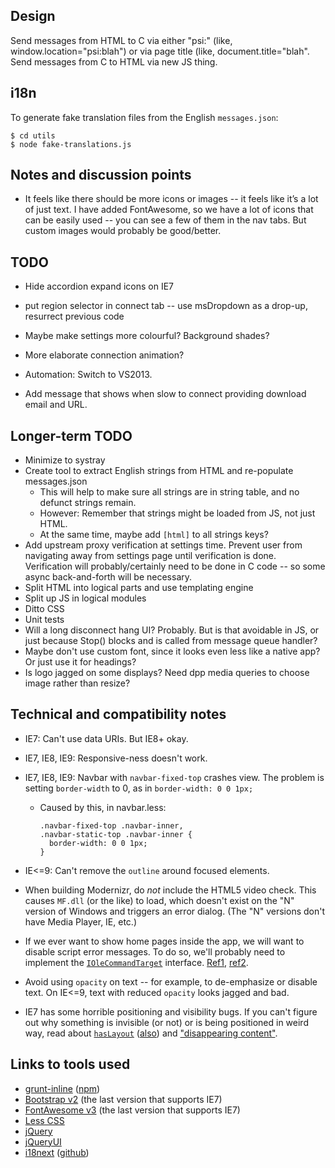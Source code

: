 ## Design

Send messages from HTML to C via either "psi:" (like, window.location="psi:blah") or via page title (like, document.title="blah".
Send messages from C to HTML via new JS thing.


## i18n

To generate fake translation files from the English `messages.json`:

```
$ cd utils
$ node fake-translations.js
```


## Notes and discussion points

* It feels like there should be more icons or images -- it feels like it’s a lot of just text. I have added FontAwesome, so we have a lot of icons that can be easily used -- you can see a few of them in the nav tabs. But custom images would probably be good/better.


## TODO

* Hide accordion expand icons on IE7
* put region selector in connect tab -- use msDropdown as a drop-up, resurrect previous code
* Maybe make settings more colourful? Background shades?

* More elaborate connection animation?
* Automation: Switch to VS2013.
* Add message that shows when slow to connect providing download email and URL.


## Longer-term TODO

* Minimize to systray
* Create tool to extract English strings from HTML and re-populate messages.json
  - This will help to make sure all strings are in string table, and no defunct strings remain.
  - However: Remember that strings might be loaded from JS, not just HTML.
  - At the same time, maybe add `[html]` to all strings keys?
* Add upstream proxy verification at settings time. Prevent user from navigating away from settings page until verification is done. Verification will probably/certainly need to be done in C code -- so some async back-and-forth will be necessary.
* Split HTML into logical parts and use templating engine
* Split up JS in logical modules
* Ditto CSS
* Unit tests
* Will a long disconnect hang UI? Probably. But is that avoidable in JS, or just because Stop() blocks and is called from message queue handler?
* Maybe don't use custom font, since it looks even less like a native app? Or just use it for headings?
* Is logo jagged on some displays? Need dpp media queries to choose image rather than resize?


## Technical and compatibility notes

* IE7: Can't use data URIs. But IE8+ okay.

* IE7, IE8, IE9: Responsive-ness doesn't work.

* IE7, IE8, IE9: Navbar with `navbar-fixed-top` crashes view. The problem is setting `border-width` to 0, as in `border-width: 0 0 1px;`
  - Caused by this, in navbar.less:
    ```
    .navbar-fixed-top .navbar-inner,
    .navbar-static-top .navbar-inner {
      border-width: 0 0 1px;
    }
    ```

* IE<=9: Can't remove the `outline` around focused elements.

* When building Modernizr, do *not* include the HTML5 video check. This causes `MF.dll` (or the like) to load, which doesn't exist on the "N" version of Windows and triggers an error dialog. (The "N" versions don't have Media Player, IE, etc.)

* If we ever want to show home pages inside the app, we will want to disable script error messages. To do so, we'll probably need to implement the [`IOleCommandTarget`](https://msdn.microsoft.com/en-us/library/windows/desktop/ms683797%28v=vs.85%29.aspx) interface. [Ref1](https://groups.google.com/forum/#!topic/microsoft.public.inetsdk.programming.webbrowser_ctl/tE19dIF1uog), [ref2](https://support.microsoft.com/kb/261003).

* Avoid using `opacity` on text -- for example, to de-emphasize or disable text. On IE<=9, text with reduced `opacity` looks jagged and bad.

* IE7 has some horrible positioning and visibility bugs. If you can't figure out why something is invisible (or not) or is being positioned in weird way, read about [`hasLayout`](http://haslayout.net/haslayout) ([also](http://www.satzansatz.de/cssd/onhavinglayout.html)) and ["disappearing content"](http://www.positioniseverything.net/explorer/ienondisappearcontentbugPIE/index.htm).


## Links to tools used

* [grunt-inline](https://github.com/chyingp/grunt-inline) ([npm](https://www.npmjs.com/package/grunt-inline))
* [Bootstrap v2](http://getbootstrap.com/2.3.2/index.html) (the last version that supports IE7)
* [FontAwesome v3](https://fortawesome.github.io/Font-Awesome/3.2.1/) (the last version that supports IE7)
* [Less CSS](http://lesscss.org/)
* [jQuery](https://jquery.com/)
* [jQueryUI](http://jqueryui.com/)
* [i18next](http://i18next.com) ([github](https://github.com/i18next/i18next))
